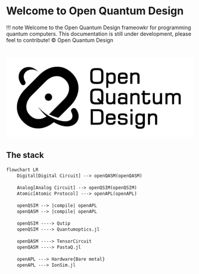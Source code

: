 # Welcome to Open Quantum Design
!!! note
    Welcome to the Open Quantum Design frameowkr for programming quantum computers. 
    This documentation is still under development, please feel to contribute! © Open Quantum Design


# ![Open Quantum Design](docs/img/oqd-logo-text.png)


## The stack
```mermaid
flowchart LR
    Digital[Digital Circuit] --> openQASM(openQASM) 
    
    Analog[Analog Circuit] --> openQSIM(openQSIM)
    Atomic[Atomic Protocol] ---> openAPL(openAPL)
  
    openQSIM --> |compile| openAPL
    openQASM --> |compile| openAPL

    openQSIM ----> Qutip
    openQSIM ----> Quantumoptics.jl

    openQASM ----> TensorCircuit
    openQASM ----> PastaQ.jl
    
    openAPL ---> Hardware{Bare metal}
    openAPL ---> IonSim.jl
```

[//]: # ({%)

[//]: # (   include-markdown "../examples/bell_state.ipynb")

[//]: # (%})